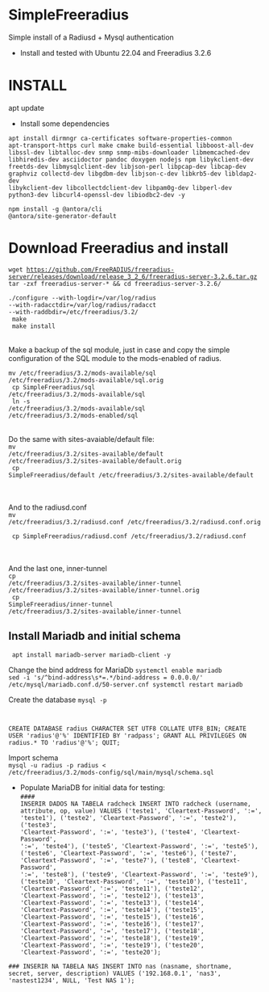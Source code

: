 # SimpleFreeradius
Simple install of a Radiusd + Mysql authentication

- Install and tested with Ubuntu 22.04 and Freeradius 3.2.6


# INSTALL
apt update
 - Install some dependencies <br>

<code>apt install dirmngr ca-certificates software-properties-common apt-transport-https curl make cmake build-essential libboost-all-dev libssl-dev libtalloc-dev snmp snmp-mibs-downloader libmemcached-dev libhiredis-dev asciidoctor pandoc doxygen nodejs npm libykclient-dev freetds-dev libmysqlclient-dev libjson-perl libpcap-dev libcap-dev graphviz collectd-dev libgdbm-dev libjson-c-dev libkrb5-dev libldap2-dev libykclient-dev libcollectdclient-dev libpam0g-dev libperl-dev python3-dev libcurl4-openssl-dev libiodbc2-dev -y</code> <br>

<code>npm install -g @antora/cli @antora/site-generator-default</code>

# Download Freeradius and install
<code>wget https://github.com/FreeRADIUS/freeradius-server/releases/download/release_3_2_6/freeradius-server-3.2.6.tar.gz
tar -zxf freeradius-server-* && cd freeradius-server-3.2.6/ <br>
./configure --with-logdir=/var/log/radius --with-radacctdir=/var/log/radius/radacct --with-raddbdir=/etc/freeradius/3.2/ <br>
make <br>
make install </code><br>

Make a backup of the sql module, just in case and copy the simple configuration of the SQL module to the mods-enabled of radius.<br>

<code>mv /etc/freeradius/3.2/mods-available/sql /etc/freeradius/3.2/mods-available/sql.orig <br>
cp SimpleFreeradius/sql /etc/freeradius/3.2/mods-available/sql <br>
ln -s /etc/freeradius/3.2/mods-available/sql /etc/freeradius/3.2/mods-enabled/sql</code><br><br>

Do the same with sites-avaiable/default file: <br>
<code>mv /etc/freeradius/3.2/sites-available/default /etc/freeradius/3.2/sites-available/default.orig <br>
cp SimpleFreeradius/default /etc/freeradius/3.2/sites-available/default 
</code> <br> <br>

And to the radiusd.conf <br>
<code>mv /etc/freeradius/3.2/radiusd.conf /etc/freeradius/3.2/radiusd.conf.orig <br>
cp SimpleFreeradius/radiusd.conf /etc/freeradius/3.2/radiusd.conf </code><br><br>

And the last one, inner-tunnel<br>
<code>cp /etc/freeradius/3.2/sites-available/inner-tunnel /etc/freeradius/3.2/sites-available/inner-tunnel.orig <br>
cp SimpleFreeradius/inner-tunnel /etc/freeradius/3.2/sites-available/inner-tunnel</code><br>


## Install Mariadb and initial schema

<code> apt install mariadb-server mariadb-client -y </code>

Change the bind address for MariaDb
<code>systemctl enable mariadb
sed -i 's/^bind-address\s*=.*/bind-address            = 0.0.0.0/' /etc/mysql/mariadb.conf.d/50-server.cnf
systemctl restart mariadb</code> <br>

Create the database
<code>mysql -p

CREATE DATABASE radius CHARACTER SET UTF8 COLLATE UTF8_BIN;
CREATE USER 'radius'@'%' IDENTIFIED BY 'radpass';
GRANT ALL PRIVILEGES ON radius.* TO 'radius'@'%';
QUIT;</code><br>

Import schema<br>
<code>mysql -u radius -p radius < /etc/freeradius/3.2/mods-config/sql/main/mysql/schema.sql</code> <br>


- Populate MariaDB for initial data for testing: <br>
<code>#### INSERIR DADOS NA TABELA radcheck
INSERT INTO radcheck (username, attribute, op, value)
VALUES
('teste1', 'Cleartext-Password', ':=', 'teste1'),
('teste2', 'Cleartext-Password', ':=', 'teste2'),
('teste3', 'Cleartext-Password', ':=', 'teste3'),
('teste4', 'Cleartext-Password', ':=', 'teste4'),
('teste5', 'Cleartext-Password', ':=', 'teste5'),
('teste6', 'Cleartext-Password', ':=', 'teste6'),
('teste7', 'Cleartext-Password', ':=', 'teste7'),
('teste8', 'Cleartext-Password', ':=', 'teste8'),
('teste9', 'Cleartext-Password', ':=', 'teste9'),
('teste10', 'Cleartext-Password', ':=', 'teste10'),
('teste11', 'Cleartext-Password', ':=', 'teste11'),
('teste12', 'Cleartext-Password', ':=', 'teste12'),
('teste13', 'Cleartext-Password', ':=', 'teste13'),
('teste14', 'Cleartext-Password', ':=', 'teste14'),
('teste15', 'Cleartext-Password', ':=', 'teste15'),
('teste16', 'Cleartext-Password', ':=', 'teste16'),
('teste17', 'Cleartext-Password', ':=', 'teste17'),
('teste18', 'Cleartext-Password', ':=', 'teste18'),
('teste19', 'Cleartext-Password', ':=', 'teste19'),
('teste20', 'Cleartext-Password', ':=', 'teste20');</code><br>

<code>### INSERIR NA TABELA NAS
INSERT INTO nas (nasname, shortname, secret, server, description)
VALUES ('192.168.0.1', 'nas3', 'nastest1234', NULL, 'Test NAS 1');</code><br>




